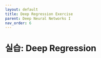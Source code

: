 ```yaml
---
layout: default
title: Deep Regression Exercise
parent: Deep Neural Networks I
nav_order: 6
---
```


# 실습: Deep Regression

